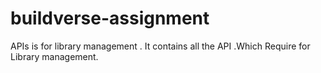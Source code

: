 # buildverse-assignment
APIs is for library management . It contains all the API .Which Require for Library management.
